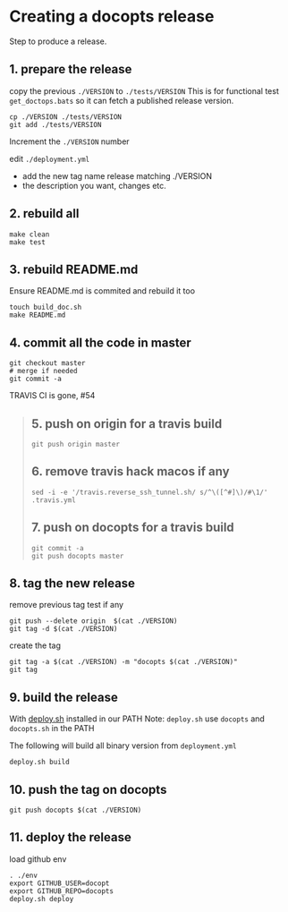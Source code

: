 # Creating a docopts release

Step to produce a release.

## 1. prepare the release

copy the previous `./VERSION` to `./tests/VERSION`
This is for functional test `get_doctops.bats` so it can fetch a
published release version.

```
cp ./VERSION ./tests/VERSION
git add ./tests/VERSION
```

Increment the `./VERSION` number

edit `./deployment.yml`

- add the new tag name release matching ./VERSION
- the description you want, changes etc.

## 2. rebuild all

```
make clean
make test
```

## 3. rebuild README.md

Ensure README.md is commited and rebuild it too

```
touch build_doc.sh
make README.md
```

## 4. commit all the code in master

```
git checkout master
# merge if needed
git commit -a
```

TRAVIS CI is gone, #54
> ## 5. push on origin for a travis build
>
> ```
> git push origin master
> ```
>
> ## 6. remove travis hack macos if any
>
> ```
> sed -i -e '/travis.reverse_ssh_tunnel.sh/ s/^\([^#]\)/#\1/' .travis.yml
> ```
>
> ## 7. push on docopts for a travis build
>
> ```
> git commit -a
> git push docopts master
> ```

## 8. tag the new release

remove previous tag test if any

```
git push --delete origin  $(cat ./VERSION)
git tag -d $(cat ./VERSION)
```

create the tag

```
git tag -a $(cat ./VERSION) -m "docopts $(cat ./VERSION)"
git tag
```

## 9. build the release

With [deploy.sh](https://github.com/opensource-expert/deploy.sh) installed in our PATH
Note: `deploy.sh` use `docopts` and `docopts.sh` in the PATH

The following will build all binary version from `deployment.yml`

```
deploy.sh build
```

## 10. push the tag on docopts

```
git push docopts $(cat ./VERSION)
```

## 11. deploy the release

load github env

```
. ./env
export GITHUB_USER=docopt
export GITHUB_REPO=docopts
deploy.sh deploy
```
